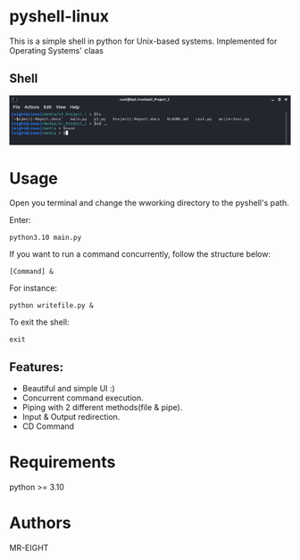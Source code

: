 
# pyshell-linux

This is a simple shell in python for Unix-based systems.
Implemented for Operating Systems' claas 

## Shell 
![pyshell](shell-sc.png)


# Usage
Open you terminal and change the wworking directory to the pyshell's path.

Enter:
```
python3.10 main.py
```
 

If you want to run a command concurrently, follow the structure below:
```
[Command] &
```

For instance:
```
python writefile.py &
```  
To exit the shell:
```
exit
```  

## Features:
* Beautiful and simple UI :)
* Concurrent command execution.
* Piping with 2 different methods(file & pipe).
* Input & Output redirection.
* CD Command

# Requirements
python >= 3.10
  



# Authors
MR-EIGHT

